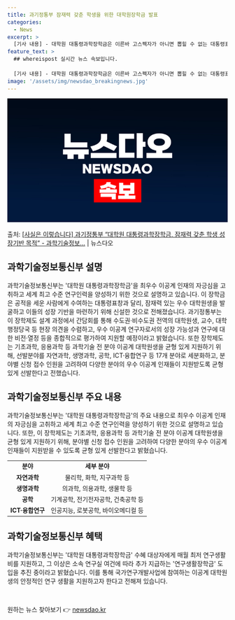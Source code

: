 ```yaml
---
title: 과기정통부 잠재력 갖춘 학생을 위한 대학원장학금 발표
categories:
  - News
excerpt: >
  [기사 내용] - 대학원 대통령과학장학금은 이른바 고스펙자가 아니면 뽑힐 수 없는 대통령표창격 정책이며, -…
feature_text: >
  ## whereispost 실시간 뉴스 속보입니다.

  [기사 내용] - 대학원 대통령과학장학금은 이른바 고스펙자가 아니면 뽑힐 수 없는 대통령표창격 정책이며, -…
image: '/assets/img/newsdao_breakingnews.jpg'
---
```


![뉴스다오 속보](/assets/img/newsdao_breakingnews.jpg)

<p>출처: <a href="https://newsdao.kr/3573" rel="dofollow">[사실은 이렇습니다] 과기정통부 “대학원 대통령과학장학금, 잠재력 갖춘 학생 성장기반 목적” - 과학기술정보…</a> | 뉴스다오</p>

<h2 data-ke-size="size26">과학기술정보통신부 설명</h2>
<p data-ke-size="size16">과학기술정보통신부는 '대학원 대통령과학장학금'을 최우수 이공계 인재의 자긍심을 고취하고 세계 최고 수준 연구인력을 양성하기 위한 것으로 설명하고 있습니다. 이 장학금은 공적을 세운 사람에게 수여하는 대통령표창과 달리, 잠재력 있는 우수 대학원생을 발굴하고 이들의 성장 기반을 마련하기 위해 신설한 것으로 전해졌습니다. 과기정통부는 이 장학제도 설계 과정에서 간담회를 통해 수도권·비수도권 전역의 대학원생, 교수, 대학 행정당국 등 현장 의견을 수렴하고, 우수 이공계 연구자로서의 성장 가능성과 연구에 대한 비전·열정 등을 종합적으로 평가하여 지원할 예정이라고 밝혔습니다. 또한 장학제도는 기초과학, 응용과학 등 과학기술 전 분야 이공계 대학원생을 균형 있게 지원하기 위해, 선발분야를 자연과학, 생명과학, 공학, ICT·융합연구 등 17개 분야로 세분화하고, 분야별 신청 접수 인원을 고려하여 다양한 분야의 우수 이공계 인재들이 지원받도록 균형 있게 선발한다고 전했습니다.</p>

<h2 data-ke-size="size26">과학기술정보통신부 주요 내용</h2>
<p data-ke-size="size16">과학기술정보통신부는 '대학원 대통령과학장학금'의 주요 내용으로 최우수 이공계 인재의 자긍심을 고취하고 세계 최고 수준 연구인력을 양성하기 위한 것으로 설명하고 있습니다. 또한, 이 장학제도는 기초과학, 응용과학 등 과학기술 전 분야 이공계 대학원생을 균형 있게 지원하기 위해, 분야별 신청 접수 인원을 고려하여 다양한 분야의 우수 이공계 인재들이 지원받을 수 있도록 균형 있게 선발한다고 밝혔습니다.</p>

<table>
	<tbody>
		<tr>
			<td style="text-align: center; height: 17px;"><b>분야</b></td>
			<td style="text-align: center; height: 17px;"><b>세부 분야</b></td>
		</tr>
		<tr>
			<td style="text-align: center; height: 17px;"><b>자연과학</b></td>
			<td style="text-align: center; height: 17px;">물리학, 화학, 지구과학 등</td>
		</tr>
		<tr>
			<td style="text-align: center; height: 17px;"><b>생명과학</b></td>
			<td style="text-align: center; height: 17px;">의과학, 의용과학, 생물학 등</td>
		</tr>
		<tr>
			<td style="text-align: center; height: 17px;"><b>공학</b></td>
			<td style="text-align: center; height: 17px;">기계공학, 전기전자공학, 건축공학 등</td>
		</tr>
		<tr>
			<td style="text-align: center; height: 17px;"><b>ICT·융합연구</b></td>
			<td style="text-align: center; height: 17px;">인공지능, 로봇공학, 바이오메디컬 등</td>
		</tr>
	</tbody>
</table>

<h2 data-ke-size="size26">과학기술정보통신부 혜택</h2>
<p data-ke-size="size16">과학기술정보통신부는 '대학원 대통령과학장학금' 수혜 대상자에게 매월 최저 연구생활비를 지원하고, 그 이상은 소속 연구실 여건에 따라 추가 지급하는 '연구생활장학금' 도입을 추진 중이라고 밝혔습니다. 이를 통해 국가연구개발사업에 참여하는 이공계 대학원생의 안정적인 연구 생활을 지원하고자 한다고 전해져 있습니다.</p>

<p data-ke-size="size16">&nbsp;</p> 

원하는 뉴스 찾아보기 👉 <a href="https://newsdao.kr" rel="dofollow">newsdao.kr</a>


